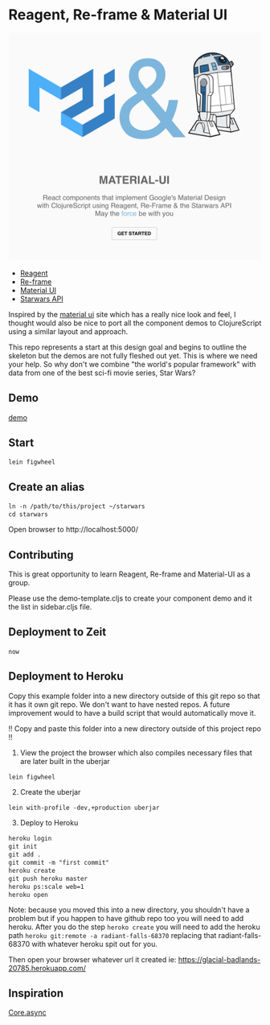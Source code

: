 # Reagent, Re-frame & Material UI

![screenshot](gallery.png)

- [Reagent](https://github.com/reagent-project/reagent)
- [Re-frame](https://github.com/Day8/re-frame)
- [Material UI](https://material-ui.com/)
- [Starwars API](http://swapi.co/)

Inspired by the [material ui](https://material-ui.com/) site which has a really nice look and feel, I thought would also be nice to port all the component demos to ClojureScript using a similar layout and approach.

This repo represents a start at this design goal and begins to outline the skeleton but the demos are not fully fleshed out yet. This is where we need your help. So why don't we combine "the world's popular framework" with data from one of the best sci-fi movie series, Star Wars?

## Demo

[demo](https://reagent-reframe-material.now.sh)

## Start

```
lein figwheel
```

## Create an alias

```
ln -n /path/to/this/project ~/starwars
cd starwars
```

Open browser to http://localhost:5000/

## Contributing

This is great opportunity to learn Reagent, Re-frame and Material-UI as a group.

Please use the demo-template.cljs to create your component demo and it the list in sidebar.cljs file.

## Deployment to Zeit

```
now
```

## Deployment to Heroku

Copy this example folder into a new directory outside of this git repo so that it has it own git repo. We don't want to have nested repos. A future improvement would to have a build script that would automatically move it.

!! Copy and paste this folder into a new directory outside of this project repo !!

1.  View the project the browser which also compiles necessary files that are later built in the uberjar

```
lein figwheel
```

2.  Create the uberjar

```
lein with-profile -dev,+production uberjar
```

3.  Deploy to Heroku

```
heroku login
git init
git add .
git commit -m "first commit"
heroku create
git push heroku master
heroku ps:scale web=1
heroku open
```

Note: because you moved this into a new directory, you shouldn't have a problem but if you happen to have github repo too you will need to add heroku. After you do the step `heroko create` you will need to add the heroku path `heroku git:remote -a radiant-falls-68370` replacing that radiant-falls-68370 with whatever heroku spit out for you.

Then open your browser whatever url it created ie: https://glacial-badlands-20785.herokuapp.com/

## Inspiration

[Core.async](https://tech.kontor.com/clojures-core-async-how-we-use-it-c5ebc62d0845)
